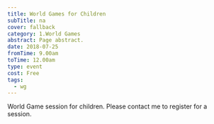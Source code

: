```yaml
---
title: World Games for Children
subTitle: na
cover: fallback
category: 1.World Games
abstract: Page abstract.
date: 2018-07-25
fromTime: 9.00am
toTime: 12.00am
type: event
cost: Free
tags:
  - wg
---
```


World Game session for children. Please contact me to register for a session.

